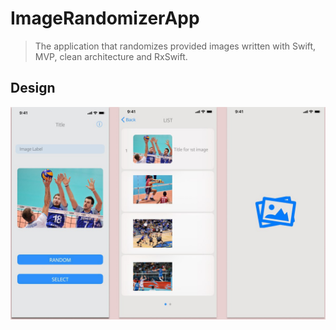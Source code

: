 # ImageRandomizerApp

> The application that randomizes provided images written with Swift, MVP, clean architecture and RxSwift.

## Design
![Design](docs/images/design.jpeg?raw=true)
